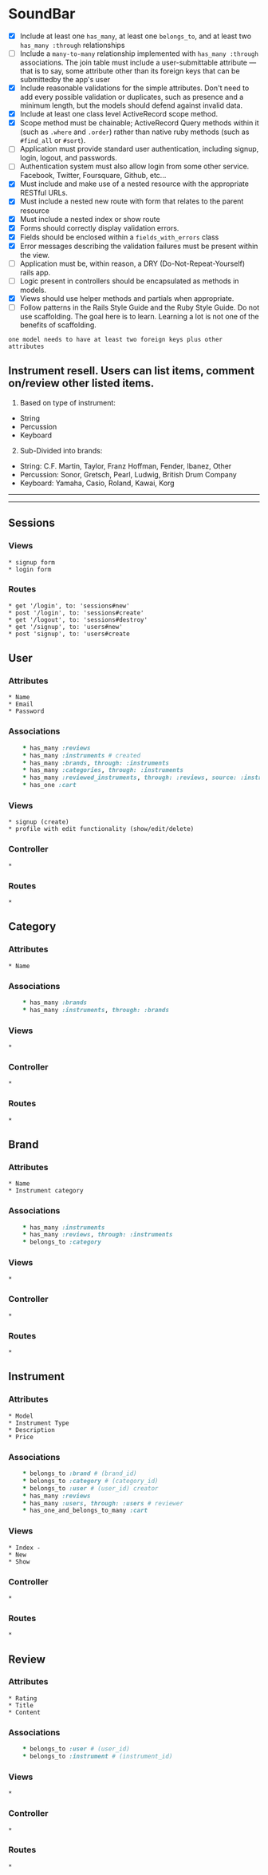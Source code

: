 # SoundBar

- [x] Include at least one `has_many`, at least one `belongs_to`, and at least two `has_many :through` relationships
- [ ] Include a `many-to-many` relationship implemented with `has_many :through` associations. The join table must include a user-submittable attribute — that is to say, some attribute other than its foreign keys that can be submittedby the app's user
- [x] Include reasonable validations for the simple attributes. Don't need to add every possible validation or duplicates, such as presence and a minimum length, but the models should defend against invalid data.
- [x] Include at least one class level ActiveRecord scope method. 
- [x] Scope method must be chainable; ActiveRecord Query methods within it (such as `.where` and `.order`) rather than native ruby methods (such as `#find_all` or `#sort`).
- [ ] Application must provide standard user authentication, including signup, login, logout, and passwords.
- [ ] Authentication system must also allow login from some other service. Facebook, Twitter, Foursquare, Github, etc...
- [x] Must include and make use of a nested resource with the appropriate RESTful URLs.
- [x] Must include a nested new route with form that relates to the parent resource
- [x] Must include a nested index or show route
- [x] Forms should correctly display validation errors.
- [x] Fields should be enclosed within a `fields_with_errors` class
- [x] Error messages describing the validation failures must be present within the view.
- [ ] Application must be, within reason, a DRY (Do-Not-Repeat-Yourself) rails app.
- [ ] Logic present in controllers should be encapsulated as methods in models.
- [x] Views should use helper methods and partials when appropriate.
- [ ] Follow patterns in the Rails Style Guide and the Ruby Style Guide.
Do not use scaffolding. The goal here is to learn. Learning a lot is not one of the benefits of scaffolding.
```
one model needs to have at least two foreign keys plus other attributes
```

Instrument resell. Users can list items, comment on/review other listed items.
---
1. Based on type of instrument: 
  * String
  * Percussion
  * Keyboard
2. Sub-Divided into brands: 
  * String: C.F. Martin, Taylor, Franz Hoffman, Fender, Ibanez, Other
  * Percussion: Sonor, Gretsch, Pearl, Ludwig, British Drum Company
  * Keyboard: Yamaha, Casio, Roland, Kawai, Korg
---
---
## Sessions
  ### Views
    * signup form
    * login form
  ### Routes
    * get '/login', to: 'sessions#new'
    * post '/login', to: 'sessions#create'
    * get '/logout', to: 'sessions#destroy'
    * get '/signup', to: 'users#new'
    * post 'signup', to: 'users#create

## User
  ### Attributes
    * Name
    * Email
    * Password
  ### Associations
  ```ruby
      * has_many :reviews		  
      * has_many :instruments # created
      * has_many :brands, through: :instruments
      * has_many :categories, through: :instruments
      * has_many :reviewed_instruments, through: :reviews, source: :instrument # reviewed
      * has_one :cart
  ```
  ### Views
    * signup (create)
    * profile with edit functionality (show/edit/delete)
  ### Controller
    *
  ### Routes
    *

## Category
  ### Attributes
    * Name
  ### Associations
  ```ruby
      * has_many :brands
      * has_many :instruments, through: :brands
  ```
  ### Views
    *
  ### Controller
    *
  ### Routes
    *

## Brand
  ### Attributes
    * Name
    * Instrument category
  ### Associations
  ```ruby
      * has_many :instruments
      * has_many :reviews, through: :instruments
      * belongs_to :category
  ```
  ### Views
    * 
  ### Controller
    *
  ### Routes
    *

## Instrument
  ### Attributes
    * Model
    * Instrument Type
    * Description
    * Price
  ### Associations
  ```ruby
      * belongs_to :brand # (brand_id)
      * belongs_to :category # (category_id)
      * belongs_to :user # (user_id) creator
      * has_many :reviews 
      * has_many :users, through: :users # reviewer
      * has_one_and_belongs_to_many :cart
  ```
  ### Views
    * Index - 
    * New
    * Show
  ### Controller
    *
  ### Routes
    *

## Review
  ### Attributes
    * Rating
    * Title
    * Content
  ### Associations
  ```ruby
      * belongs_to :user # (user_id)
      * belongs_to :instrument # (instrument_id)
  ```
  ### Views
    *
  ### Controller
    *
  ### Routes
    *